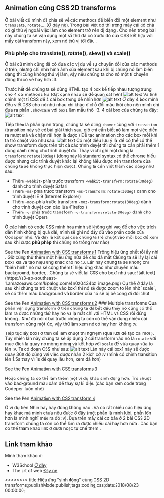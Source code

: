 
## Animation cùng CSS 2D transforms
Ở bài viết cũ mình đã chia sẽ về các methods để biến đổi một element như `translate`, `rotate`,... ([Ở đây nè](https://kipalog.com/posts/Tim-hieu-ve-CSS-2D-transforms)). Trong bài viết đó thì trông mấy cái đó chả có gì thú vị ngoài việc làm cho element trở nên dị dạng <i class='em em-sleeping'></i>. Cho nên trong bài này chúng ta sẽ vận dụng một số thứ đã có trước đó của CSS kết hợp với mấy cái transform này, xem nó thú vị tới đâu <i class='em em-laughing'></i>.
### Phù phép cho translate(), rotate(), skew() và scale()
Ở bài cũ mình cũng đã có đưa các vị dụ về sự chuyển đổi của các methods ở trên, nhưng chỉ nhìn hình ảnh của element sau khi bị chúng nó làm biến dạng thì cũng không thú vị lắm, vậy nếu chúng ta cho nó một tí chuyển động thì có vẻ hay hơn :3.

Trước hết để chúng ta sẽ dùng HTML tạo 4 box kế tiếp nhau tượng trưng cho 4 cái methods kia (đặt cạnh nhau sẽ dễ quan sát hơn)
![alt text](https://s3-ap-southeast-1.amazonaws.com/kipalog.com/44l47mdisg_image.png)
Và tinh chỉnh một tí CSS để 4 cái box trông dễ nhìn hơn
![alt text](https://s3-ap-southeast-1.amazonaws.com/kipalog.com/g8zgf6riik_image.png)
Ở đây 4 box mình đều viết CSS cho nó như nhau chỉ khác ở chỗ đổi màu thôi cho nên mình chỉ đưa ra phần `.showcase` với `box1` làm mẫu thôi :3. 4 cái box của chúng ta đây:
![alt text](https://s3-ap-southeast-1.amazonaws.com/kipalog.com/2comj589ll_image.png)

Tiếp theo là phần quan trọng, chúng ta sẽ dùng `:hover` cùng với `transition` (transition này sẽ có bài giải thích sau, giờ chỉ cần biết nó làm mọi việc diễn ra mượt mà và chậm rãi hơn là được <i class='em em-laughing'></i>) Để tạo animation cho các box mỗi khi ta trỏ chuột vào như sau:
![alt text](https://s3-ap-southeast-1.amazonaws.com/kipalog.com/v5ekvzaz8z_image.png)
Có một điều lưu ý là, để có thể có thể show transform được trên tất cả các trình duyệt thì chúng ta cần phải thêm 1 dòng dành riêng cho trình duyệt đó. Thay vì chỉ ghi một dòng là `transform:rotate(30deg)` (dòng này là standard syntax có thể chrome hiểu được nhưng các trình duyệt khác lại không hiểu được nên transform của chúng ta sẽ không thực hiện được). Chúng ta cần viết thêm các dòng như sau:
* Thêm `-webkit-`phía trước transform `-webkit-transform:rotate(30deg)` dành cho trình duyệt Safari
*  Thêm `-ms-`phía trước transform `-ms-transform:rotate(30deg)` dành cho trình duyệt IE 9 (Internet Explorer)
*   Thêm `-moz-`phía trước transform `-moz-transform:rotate(30deg)` dành cho trình duyệt con cáo lửa (Firefox <i class='em em-laughing'></i>)
*   Thêm `-o-`phía trước transform `-o-transform:rotate(30deg)` dành cho trình duyệt Opera

Ở các hình có code CSS minh họa mình sẽ không ghi vào để cho việc trích dẫn hình không bị quá dài, mình sẽ ghi nó đầy đủ vào phần code của Codepen nhé. Và đây là kết quả của chúng ta (rê chuột vào mỗi box để xem sau khi được **phù phép** thì chúng nó trông như nào)
<p data-height="265" data-theme-id="dark" data-slug-hash="mjJxdK" data-default-tab="css,result" data-user="tortoise10h" data-embed-version="2" data-pen-title="Animation with CSS transforms 1" class="codepen">See the Pen <a href="https://codepen.io/tortoise10h/pen/mjJxdK/">Animation with CSS transforms 1</a> 
Trông hiệu ứng phết rồi ấy nhỉ <i class='em em-laughing'></i>. Giờ cùng thử thêm một hiệu ứng nửa để cho đã mắt <i class='em em-laughing'></i>
Chúng ta sẽ lấy lại cái box1 kia và tạo hiệu ứng khác cho nó :3. Lần này chúng ta sẽ không chỉ "biến hình" nó mà sẽ cộng thêm tí hiệu ứng khác như chuyển màu background, border,...Chúng ta sẽ viết lại CSS cho box1 như sau:
![alt text](https://s3-ap-southeast-1.amazonaws.com/kipalog.com/4n0z0434bz_image.png)
Cụ thể ở đây là sau khi chúng ta trỏ chuột vào box1 thì nó sẽ được zoom to lên nhờ `scale`, sẽ có thêm màu background và border của nó sẽ bị bẻ cong đi đôi chút <i class='em em-laughing'></i>
<p data-height="265" data-theme-id="dark" data-slug-hash="qyOQXj" data-default-tab="css,result" data-user="tortoise10h" data-embed-version="2" data-pen-title="Animation with CSS transforms 2" class="codepen">See the Pen <a href="https://codepen.io/tortoise10h/pen/qyOQXj/">Animation with CSS transforms 2</a> 
### Multiple transforms
Qua phần vận dụng transform ở trên chúng ta đã bắt đầu thấy nó cũng có thể làm ra được những thứ hay ho và lạ mắt chỉ với HTML và CSS rồi đúng không <i class='em em-laughing'></i>. Như đã nói ở bài trước chúng ta còn có thể vận dụng nhiều cái transform cùng một lúc, vậy thử làm xem nó có hay hơn không :v.

Tiếp tục lấy box1 ở trên để làm chuột thí nghiệm (quá lười để tạo cái mới <i class='em em-laughing'></i>). Tuy nhiên lần này chúng ta sẽ áp dụng 2 cái transform vào nó là `rotate` với mục đích là quay nó mòng mòng và kết hợp với `scale` để vừa quay vừa to lên :v. Ta có đoạn CSS như sau:
![alt text](https://s3-ap-southeast-1.amazonaws.com/kipalog.com/4jzn8hwcxx_image.png)
Lần này cái box1 này sẽ được quay 360 độ cùng với việc được nhân 2 kich cỡ :v (mình có chỉnh transition lên 1.5s thay vì 1s để quay lâu hơn, xem đã hơn)
<p data-height="265" data-theme-id="dark" data-slug-hash="QBjJOX" data-default-tab="css,result" data-user="tortoise10h" data-embed-version="2" data-pen-title="Animation with CSS transforms 3" class="codepen">See the Pen <a href="https://codepen.io/tortoise10h/pen/QBjJOX/">Animation with CSS transforms 3</a> 

Hoặc chúng ta có thể làm thêm một ví dụ khác sinh động hơn. Trỏ chuột vào background màu xám để thấy sự kì diệu <i class='em em-laughing'></i> (các bạn xem code trong Codepen luôn nhé)
<p data-height="265" data-theme-id="dark" data-slug-hash="gjaQVy" data-default-tab="css,result" data-user="tortoise10h" data-embed-version="2" data-pen-title="Animation with CSS transform 4" class="codepen">See the Pen <a href="https://codepen.io/tortoise10h/pen/gjaQVy/">Animation with CSS transform 4</a>  

Ở ví dụ trên Nhìn hay hay đúng không nào <i class='em em-laughing'></i>. Và có rất nhiều các hiệu ứng hay khác mà mình chưa nêu được ở đây (một phần là mình lười, phần lớn hơn là mình nghĩ méo ra đó :v). Dựa trên mấy cái cơ bản ở 2 bài CSS 2D transform chúng ta còn có thể làm ra được nhiều cái hay hơn nửa <i class='em em-laughing'></i>. Các bạn có thể tham khảo link ở dưới hoặc tự chế thêm <i class='em em-laughing'></i>.
## Link tham khảo
Mình tham khảo ở:
* W3School [Ở đây](https://www.w3schools.com/css/css3_2dtransforms.asp)
* The art of web [Đây nè](https://www.the-art-of-web.com/css/css-animation/)


<<<<<Blog-Meta-Data>>>>>
title:Hiệu ứng "sinh động" cùng CSS 2D transforms;publishMode:publish;tags:coding,css;date:2018/08/23 00:00:00;